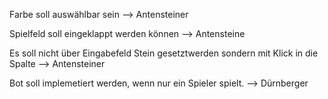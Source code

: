 Farbe soll auswählbar sein --> Antensteiner

Spielfeld soll eingeklappt werden können --> Antensteine

Es soll nicht über Eingabefeld Stein gesetztwerden sondern mit Klick in die Spalte --> Antensteiner

Bot soll implemetiert werden, wenn nur ein Spieler spielt. --> Dürnberger

